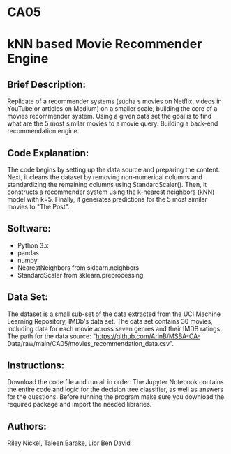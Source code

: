 # CA05
# kNN based Movie Recommender Engine

## Brief Description:
Replicate of a recommender systems (sucha s movies on Netflix, videos in YouTube or articles on Medium) on a smaller scale, building the core of a movies recommender system. Using a given data set the goal is to find what are the 5 most similar movies to a movie query. Building a back-end recommendation engine.

## Code Explanation:
The code begins by setting up the data source and preparing the content. Next, it cleans the dataset by removing non-numerical columns and standardizing the remaining columns using StandardScaler(). Then, it constructs a recommender system using the k-nearest neighbors (kNN) model with k=5. Finally, it generates predictions for the 5 most similar movies to "The Post".

## Software:
* Python 3.x
* pandas
* numpy
* NearestNeighbors from sklearn.neighbors
* StandardScaler from sklearn.preprocessing

## Data Set:
The dataset is a small sub-set of the data extracted from the UCI Machine Learning Repository, IMDb's data set. The data set contains 30 movies, including data for each movie across seven genres and their IMDB ratings. The path for the data source: "https://github.com/ArinB/MSBA-CA-
Data/raw/main/CA05/movies_recommendation_data.csv".

## Instructions:
Download the code file and run all in order. The Jupyter Notebook contains the entire code and logic for the decision tree classifier, as well as answers for the questions. Before running the program make sure you download the required package and import the needed libraries.

## Authors:
Riley Nickel, Taleen Barake, Lior Ben David
